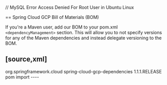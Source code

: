// MySQL Error Access Denied For Root User in Ubuntu Linux

== Spring Cloud GCP Bill of Materials (BOM)

If you're a Maven user, add our BOM to your pom.xml `<dependencyManagement>` section.
This will allow you to not specify versions for any of the Maven dependencies and instead delegate versioning to the BOM.

[source,xml]
----
<dependencyManagement>
    <dependencies>
        <dependency>
            <groupId>org.springframework.cloud</groupId>
            <artifactId>spring-cloud-gcp-dependencies</artifactId>
            <version>1.1.1.RELEASE</version>
            <type>pom</type>
            <scope>import</scope>
        </dependency>
    </dependencies>
</dependencyManagement>
----
